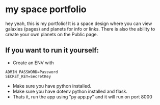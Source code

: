 # my space portfolio
hey yeah, this is my portfolio! It is a space design where you can view galaxies (pages) and planets for info or links. There is also the ability to create your own planets on the Public page.

## If you want to run it yourself:
- Create an ENV with
```
ADMIN_PASSWORD=Password
SECRET_KEY=SecretKey
```
- Make sure you have python installed.
- Make sure you have dotenv python installed and flask.
- Thats it, run the app using "py app.py" and it will run on port 8000

